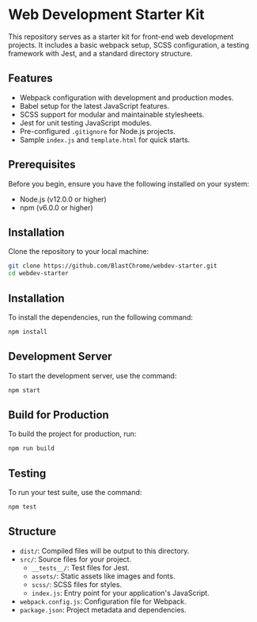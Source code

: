 # Web Development Starter Kit

This repository serves as a starter kit for front-end web development projects. It includes a basic webpack setup, SCSS configuration, a testing framework with Jest, and a standard directory structure.

## Features

- Webpack configuration with development and production modes.
- Babel setup for the latest JavaScript features.
- SCSS support for modular and maintainable stylesheets.
- Jest for unit testing JavaScript modules.
- Pre-configured `.gitignore` for Node.js projects.
- Sample `index.js` and `template.html` for quick starts.

## Prerequisites

Before you begin, ensure you have the following installed on your system:

- Node.js (v12.0.0 or higher)
- npm (v6.0.0 or higher)

## Installation

Clone the repository to your local machine:

```bash
git clone https://github.com/BlastChrome/webdev-starter.git
cd webdev-starter
```

## Installation

To install the dependencies, run the following command:

```bash
npm install
```

## Development Server

To start the development server, use the command:

```bash
npm start
```

## Build for Production

To build the project for production, run:

```bash
npm run build
```

## Testing

To run your test suite, use the command:

```bash
npm test
```

## Structure

- `dist/`: Compiled files will be output to this directory.
- `src/`: Source files for your project.
  - `__tests__/`: Test files for Jest.
  - `assets/`: Static assets like images and fonts.
  - `scss/`: SCSS files for styles.
  - `index.js`: Entry point for your application's JavaScript.
- `webpack.config.js`: Configuration file for Webpack.
- `package.json`: Project metadata and dependencies.
